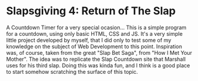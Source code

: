 # Slapsgiving 4: Return of The Slap
A Countdown Timer for a very special ocasion... 
This is a simple program for a countdown, using only basic HTML, CSS and JS. It's a very simple little project developed by myself, that I did only to test some of my knowledge on the subject of Web Development to this point.
Inspiration was, of course, taken from the great "Slap Bet Saga", from "How I Met Your Mother". The idea was to replicate the Slap Countdown site that Marshall uses for his third slap. Doing this was kinda fun, and I think is a good place to start somehow scratching the surface of this topic.
